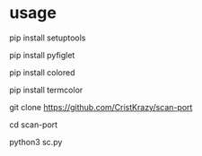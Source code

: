 # usage
pip install setuptools

pip install pyfiglet

pip install colored

pip install termcolor

git clone https://github.com/CristKrazy/scan-port

cd scan-port

python3 sc.py
